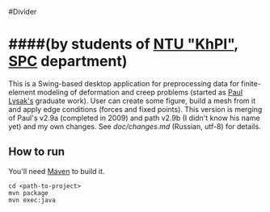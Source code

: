 #Divider 

####(by students of [NTU "KhPI"](http://www.kpi.kharkov.ua/en/), [SPC](http://www.kpispu.info/en/photogallery/kafedra-spu-4) department)
=======

This is a Swing-based desktop application for preprocessing data for finite-element modeling of deformation and creep problems (started as [Paul Lysak's](https://github.com/paul-lysak/divider) graduate work). User can create some figure, build a mesh from it and apply edge conditions (forces and fixed points).
This version is merging of Paul's v2.9a (completed in 2009) and path v2.9b (I didn't know his name yet) and my own changes. See *doc/changes.md* (Russian, utf-8) for details.

How to run
----------
You'll need [Maven](https://maven.apache.org/) to build it.

	cd <path-to-project>
	mvn package
	mvn exec:java
